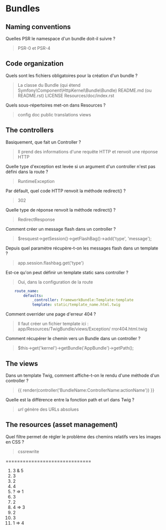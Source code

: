 # Bundles

## Naming conventions
Quelles PSR le namespace d'un bundle doit-il suivre ?
> PSR-0 et PSR-4

## Code organization
Quels sont les fichiers obligatoires pour la création d'un bundle ?
> La classe du Bundle (qui étend Symfony\Component\HttpKernel\Bundle\Bundle)
> README.md (ou README.rst)
> LICENSE
> Resources/doc/index.rst

Quels sous-répertoires met-on dans Resources ?
> config
> doc
> public
> translations
> views

## The controllers
Basiquement, que fait un Controller ?
> Il prend des informations d'une requête HTTP et renvoit une réponse HTTP

Quelle type d'exception est levée si un argument d'un controller n'est pas défini dans la route ?
> RuntimeException

Par défault, quel code HTTP renvoit la méthode redirect() ?
> 302

Quelle type de réponse renvoit la méthode redirect() ?
> RedirectResponse

Comment créer un message flash dans un controller ?
> $resquest->getSession()->getFlashBag()->add('type', 'message');

Depuis quel paramètre récupère-t-on les messages flash dans un template ?
> app.session.flashbag.get('type')

Est-ce qu'on peut définir un template static sans controller ?
> Oui, dans la configuration de la route  
```yml
    route_name:
        defaults:
            _controller: FrameworkBundle:Template:template
            template: static/template_name.html.twig
```

Comment overrider une page d'erreur 404 ?
> Il faut créer un fichier template ici : app/Resources/TwigBundle/views/Exception/ rror404.html.twig

Comment récupérer le chemin vers un Bundle dans un controller ?
> $this->get('kernel')->getBundle('AppBundle')->getPath();

## The views
Dans un template Twig, comment affiche-t-on le rendu d'une méthode d'un controller ?
> {{ render(controller('BundleName:ControllerName:actionName')) }}

Quelle est la différence entre la fonction path et url dans Twig ?
> *url* génère des URLs absolues

## The resources (asset management)
Quel filtre permet de régler le problème des chemins relatifs vers les images en CSS ?
> cssrewrite

==============================

1. 3 & 5
2. 3
3. 2
4. 4
5. ? => 1
6. 3
7. 2
8. 4 => 3
9. 2
10. 3
11. 1 => 4
